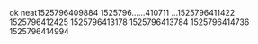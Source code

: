 ok
neat1525796409884
1525796......410711
...1525796411422
1525796412425
1525796413178
1525796413784
1525796414736
1525796414994
